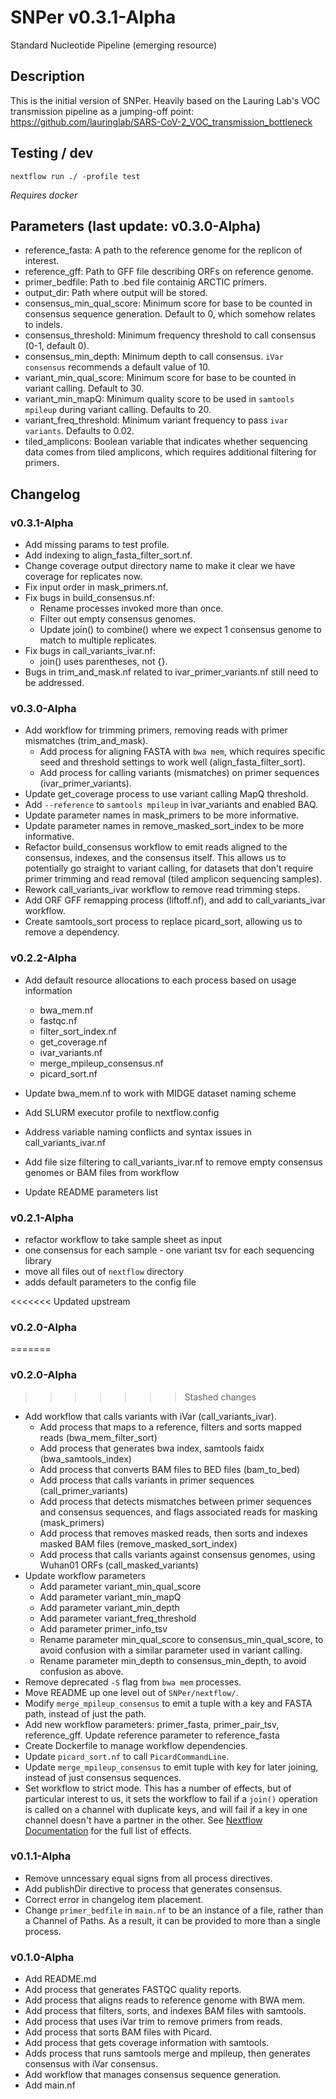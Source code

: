 # SNPer v0.3.1-Alpha
Standard Nucleotide Pipeline (emerging resource)

## Description

This is the initial version of SNPer. Heavily based on the Lauring Lab's VOC transmission pipeline as a jumping-off point: https://github.com/lauringlab/SARS-CoV-2_VOC_transmission_bottleneck

## Testing / dev

```
nextflow run ./ -profile test
```

_Requires docker_

## Parameters (last update: v0.3.0-Alpha)

- reference_fasta: A path to the reference genome for the replicon of interest.
- reference_gff: Path to GFF file describing ORFs on reference genome.
- primer_bedfile: Path to .bed file containig ARCTIC primers.
- output_dir: Path where output will be stored.
- consensus_min_qual_score: Minimum score for base to be counted in consensus sequence generation. Default to 0, which somehow relates to indels.
- consensus_threshold: Minimum frequency threshold to call consensus (0-1, default 0).
- consensus_min_depth: Minimum depth to call consensus. `iVar consensus` recommends a default value of 10.
- variant_min_qual_score: Minimum score for base to be counted in variant calling. Default to 30.
- variant_min_mapQ: Minimum quality score to be used in `samtools mpileup` during variant calling. Defaults to 20.
- variant_freq_threshold: Minimum variant frequency to pass `ivar variants`. Defaults to 0.02.
- tiled_amplicons: Boolean variable that indicates whether sequencing data comes from tiled amplicons,
    which requires additional filtering for primers.

## Changelog

### v0.3.1-Alpha
- Add missing params to test profile.
- Add indexing to align_fasta_filter_sort.nf.
- Change coverage output directory name to make it clear we have coverage for replicates now.
- Fix input order in mask_primers.nf.
- Fix bugs in build_consensus.nf:
    - Rename processes invoked more than once.
    - Filter out empty consensus genomes.
    - Update join() to combine() where we expect 1 consensus genome to match to multiple replicates.
- Fix bugs in call_variants_ivar.nf:
    - join() uses parentheses, not {}.
- Bugs in trim_and_mask.nf related to ivar_primer_variants.nf still need to be addressed.

### v0.3.0-Alpha

- Add workflow for trimming primers, removing reads with primer mismatches (trim_and_mask).
    - Add process for aligning FASTA with `bwa mem`, which requires specific seed and threshold settings to work well (align_fasta_filter_sort).
    - Add process for calling variants (mismatches) on primer sequences (ivar_primer_variants).
- Update get_coverage process to use variant calling MapQ threshold.
- Add `--reference` to `samtools mpileup` in ivar_variants and enabled BAQ.
- Update parameter names in mask_primers to be more informative.
- Update parameter names in remove_masked_sort_index to be more informative.
- Refactor build_consensus workflow to emit reads aligned to the consensus, indexes, and the consensus itself. This allows us to potentially go straight to variant calling, for datasets that don't require primer trimming and read removal (tiled amplicon sequencing samples).
- Rework call_variants_ivar workflow to remove read trimming steps.
- Add ORF GFF remapping process (liftoff.nf), and add to call_variants_ivar workflow.
- Create samtools_sort process to replace picard_sort, allowing us to remove a dependency.


### v0.2.2-Alpha

- Add default resource allocations to each process based on usage information
    - bwa_mem.nf
    - fastqc.nf
    - filter_sort_index.nf
    - get_coverage.nf
    - ivar_variants.nf
    - merge_mpileup_consensus.nf
    - picard_sort.nf

- Update bwa_mem.nf to work with MIDGE dataset naming scheme
- Add SLURM executor profile to nextflow.config
- Address variable naming conflicts and syntax issues in call_variants_ivar.nf
- Add file size filtering to call_variants_ivar.nf to remove empty consensus genomes or BAM files from workflow
- Update README parameters list


### v0.2.1-Alpha

- refactor workflow to take sample sheet as input
- one consensus for each sample - one variant tsv for each sequencing library
- move all files out of `nextflow` directory
- adds default parameters to the config file

<<<<<<< Updated upstream
### v0.2.0-Alpha
=======

### v0.2.0-Alpha

>>>>>>> Stashed changes
- Add workflow that calls variants with iVar (call_variants_ivar).
    - Add process that maps to a reference, filters and sorts mapped reads (bwa_mem_filter_sort)
    - Add process that generates bwa index, samtools faidx (bwa_samtools_index)
    - Add process that converts BAM files to BED files (bam_to_bed)
    - Add process that calls variants in primer sequences (call_primer_variants)
    - Add process that detects mismatches between primer sequences and consensus sequences, and flags associated reads for masking (mask_primers)
    - Add process that removes masked reads, then sorts and indexes masked BAM files (remove_masked_sort_index)
    - Add process that calls variants against consensus genomes, using Wuhan01 ORFs (call_masked_variants)
- Update workflow parameters
    - Add parameter variant_min_qual_score
    - Add parameter variant_min_mapQ
    - Add parameter variant_min_depth
    - Add parameter variant_freq_threshold
    - Add parameter primer_info_tsv
    - Rename parameter min_qual_score to consensus_min_qual_score, to avoid confusion with a similar parameter used in variant calling.
    - Rename parameter min_depth to consensus_min_depth, to avoid confusion as above.
- Remove deprecated `-S` flag from `bwa mem` processes.
- Move README up one level out of `SNPer/nextflow/`.
- Modify `merge_mpileup_consensus` to emit a tuple with a key and FASTA path, instead of just the path.
- Add new workflow parameters: primer_fasta, primer_pair_tsv, reference_gff. Update reference parameter to reference_fasta
- Create Dockerfile to manage workflow dependencies. 
- Update `picard_sort.nf` to call `PicardCommandLine`.
- Update `merge_mpileup_consensus` to emit tuple with key for later joining, instead of just consensus sequences.
- Set workflow to strict mode. This has a number of effects, but of particular interest to us, it sets the workflow to fail if a `join()` operation is called on a channel with duplicate keys, and will fail if a key in one channel doesn't have a partner in the other. See [Nextflow Documentation](https://www.nextflow.io/docs/latest/reference/feature-flags.html) for the full list of effects.


### v0.1.1-Alpha

- Remove unncessary equal signs from all process directives.
- Add publishDir directive to process that generates consensus.
- Correct error in changelog item placement.
- Change `primer_bedfile` in `main.nf` to be an instance of a file, rather than a Channel of Paths. As a result, it can be provided to more than a single process.

### v0.1.0-Alpha

- Add README.md
- Add process that generates FASTQC quality reports.
- Add process that aligns reads to reference genome with BWA mem.
- Add process that filters, sorts, and indexes BAM files with samtools.
- Add process that uses iVar trim to remove primers from reads.
- Add process that sorts BAM files with Picard.
- Add process that gets coverage information with samtools.
- Adds process that runs samtools merge and mpileup, then generates consensus with iVar consensus.
- Add workflow that manages consensus sequence generation.
- Add main.nf